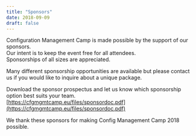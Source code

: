 ```yaml
---
title: "Sponsors"
date: 2018-09-09
draft: false
---
```


Configuration Management Camp is made possible by the support of our sponsors.  
Our intent is to keep the event free for all attendees.  
Sponsorships of all sizes are appreciated.  


Many different sponsorship opportunities are available but please contact us if you would like to inquire about a unique package.  


Download the sponsor prospectus and let us know which sponsorship option best suits your team.  
[https://cfgmgmtcamp.eu/files/sponsordoc.pdf](https://cfgmgmtcamp.eu/files/sponsordoc.pdf)  

We thank these sponsors for making Config Management Camp 2018 possible.  


